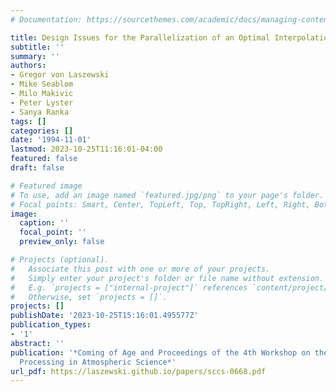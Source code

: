 ```yaml
---
# Documentation: https://sourcethemes.com/academic/docs/managing-content/

title: Design Issues for the Parallelization of an Optimal Interpolation Algorithm
subtitle: ''
summary: ''
authors:
- Gregor von Laszewski
- Mike Seablom
- Milo Makivic
- Peter Lyster
- Sanya Ranka
tags: []
categories: []
date: '1994-11-01'
lastmod: 2023-10-25T11:16:01-04:00
featured: false
draft: false

# Featured image
# To use, add an image named `featured.jpg/png` to your page's folder.
# Focal points: Smart, Center, TopLeft, Top, TopRight, Left, Right, BottomLeft, Bottom, BottomRight.
image:
  caption: ''
  focal_point: ''
  preview_only: false

# Projects (optional).
#   Associate this post with one or more of your projects.
#   Simply enter your project's folder or file name without extension.
#   E.g. `projects = ["internal-project"]` references `content/project/deep-learning/index.md`.
#   Otherwise, set `projects = []`.
projects: []
publishDate: '2023-10-25T15:16:01.495577Z'
publication_types:
- '1'
abstract: ''
publication: '*Coming of Age and Proceedings of the 4th Workshop on the Use of Parallel
  Processing in Atmospheric Science*'
url_pdf: https://laszewski.github.io/papers/sccs-0668.pdf
---
```

